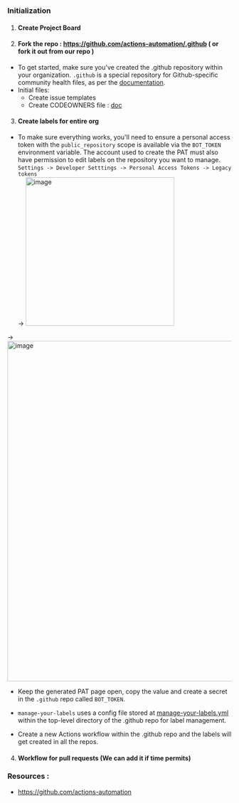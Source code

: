 ### Initialization

1. #### Create Project Board

2. #### Fork the repo : https://github.com/actions-automation/.github  ( or fork it out from our repo )
  
  - To get started, make sure you've created the .github repository within your organization. `.github` is a special repository for Github-specific community health files, as per the [documentation](https://docs.github.com/en/communities/setting-up-your-project-for-healthy-contributions/creating-a-default-community-health-file).
  - Initial files: 
       - Create issue templates
       - Create CODEOWNERS file : [doc](https://docs.github.com/en/repositories/managing-your-repositorys-settings-and-features/customizing-your-repository/about-code-owners#codeowners-file-location)
    
3. ####  Create labels for entire org

  - To make sure everything works, you'll need to ensure a personal access token with the `public_repository` scope is available via the `BOT_TOKEN` environment variable. The account used to create the PAT must also have permission to edit labels on the repository you want to manage.
   `Settings -> Developer Setttings -> Personal Access Tokens -> Legacy tokens `   
-> <img width="334" alt="image" src="https://user-images.githubusercontent.com/58063491/168667521-6e7e9831-0f60-45e7-b319-b606df9f303f.png">

-> <img width="766" alt="image" src="https://user-images.githubusercontent.com/58063491/168667077-7d9e514c-4a48-4176-9ca8-97544905208d.png">

  - Keep the generated PAT page open, copy the value and create a secret in the `.github` repo called `BOT_TOKEN`.
 
  - `manage-your-labels` uses a config file stored at [manage-your-labels.yml](https://github.com/Josh-01/vigilant-waffle/blob/master/.github/manage-your-labels.yml) within the top-level directory of the .github repo for label management.

  - Create a new Actions workflow within the .github repo and the labels will get created in all the repos.

4. #### Workflow for pull requests (We can add it if time permits)
   

 ### Resources : 
- https://github.com/actions-automation 
